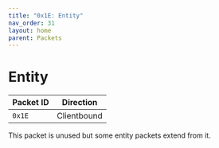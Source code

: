 ```yaml
---
title: "0x1E: Entity"
nav_order: 31
layout: home
parent: Packets
---
```


# Entity

| Packet ID | Direction   |
| --------- | ----------- |
| `0x1E`    | Clientbound |

This packet is unused but some entity packets extend from it.